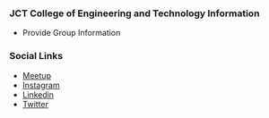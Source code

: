 ### JCT College of Engineering and Technology Information
* Provide Group Information

### Social Links
* [Meetup](#)
* [Instagram](https://instagram.com/owasp.jct?igshid=ZDdkNTZiNTM=)
* [Linkedin](https://www.linkedin.com/in/owasp-jct-cet-9186a5269)
* [Twitter](https://twitter.com/owasp_jct?t=PlsjcxjhvXZSSXsfpoXBsg&s=09)


